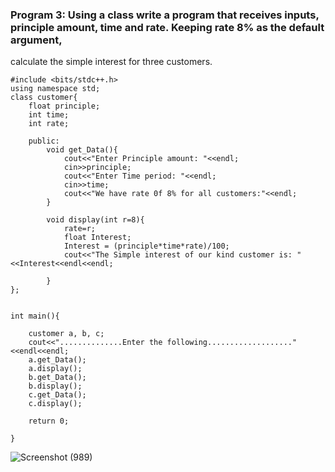 ### Program 3: Using a class write a program that receives inputs, principle amount, time and rate. Keeping rate 8% as the default argument, 
calculate the simple interest for three customers.
```
#include <bits/stdc++.h>
using namespace std;
class customer{
	float principle;
	int time;
	int rate;
	
	public:
		void get_Data(){
			cout<<"Enter Principle amount: "<<endl;
			cin>>principle;
			cout<<"Enter Time period: "<<endl;
			cin>>time;
			cout<<"We have rate 0f 8% for all customers:"<<endl;
		}
		
		void display(int r=8){
			rate=r;
			float Interest;
			Interest = (principle*time*rate)/100;
			cout<<"The Simple interest of our kind customer is: "<<Interest<<endl<<endl;
			
		}
};


int main(){
	
	customer a, b, c;
	cout<<"..............Enter the following..................."<<endl<<endl;
	a.get_Data();
	a.display();
	b.get_Data();
	b.display();
	c.get_Data();
	c.display();
	
	return 0;

}
```
![Screenshot (989)](https://user-images.githubusercontent.com/55585284/174446242-ffb55f66-d927-4955-8102-3d51192503b0.png)
